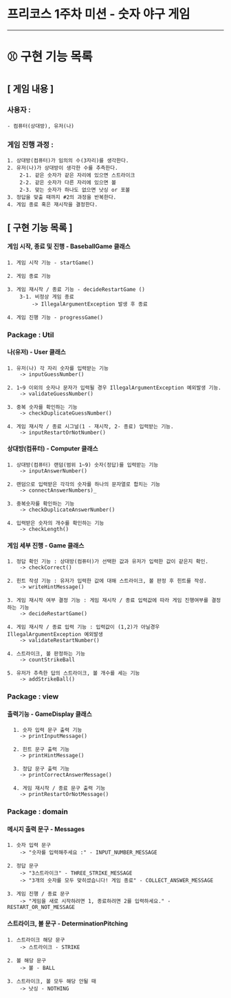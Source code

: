 # 프리코스 1주차 미션 - 숫자 야구 게임

---

# ⚾ 구현 기능 목록

## [ 게임 내용 ]

### 사용자 :

    - 컴퓨터(상대방), 유저(나)

### 게임 진행 과정 :

    1. 상대방(컴퓨터)가 임의의 수(3자리)를 생각한다.
    2. 유저(나)가 상대방이 생각한 수를 추측한다.
        2-1. 같은 숫자가 같은 자리에 있으면 스트라이크
        2-2. 같은 숫자가 다른 자리에 있으면 볼
        2-3. 맞는 숫자가 하나도 없으면 낫싱 or 포볼
    3. 정답을 맞출 때까지 #2의 과정을 반복한다.
    4. 게임 종료 혹은 재시작을 결정한다.

## [ 구현 기능 목록 ]

#### 게임 시작, 종료 및 진행 - BaseballGame 클래스

    1. 게임 시작 기능 - startGame()

    2. 게임 종료 기능 

    3. 게임 재시작 / 종료 기능 - decideRestartGame ()
        3-1. 비정상 게임 종료
            -> IllegalArgumentException 발생 후 종료

    4. 게임 진행 기능 - progressGame()

### Package : Util

#### 나(유저) - User 클래스

    1. 유저(나) 각 자리 숫자를 입력받는 기능 
        -> inputGuessNumber()

    2. 1~9 이외의 숫자나 문자가 입력될 경우 IllegalArgumentException 예외발생 기능.
        -> validateGuessNumber()

    3. 중복 숫자를 확인하는 기능 
        -> checkDuplicateGuessNumber()

    4. 게임 재시작 / 종료 시그널(1 - 재시작, 2- 종료) 입력받는 기능.
        -> inputRestartOrNotNumber()

#### 상대방(컴퓨터) - Computer 클래스

    1. 상대방(컴퓨터) 랜덤(범위 1~9) 숫자(정답)를 입력받는 기능
        -> inputAnswerNumber()
        
    2. 랜덤으로 입력받은 각각의 숫자를 하나의 문자열로 합치는 기능
        -> connectAnswerNumbers)_

    3. 중복숫자를 확인하는 기능
        -> checkDuplicateAnswerNumber()

    4. 입력받은 숫자의 개수를 확인하는 기능
        -> checkLength()

#### 게임 세부 진행 - Game 클래스

    1. 정답 확인 기능 : 상대방(컴퓨터)가 선택한 값과 유저가 입력한 값이 같은지 확인.
        -> checkCorrect() 

    2. 힌트 작성 기능 : 유저가 입력한 값에 대해 스트라이크, 볼 판정 후 힌트를 작성.
        -> writeHintMessage()

    3. 게임 재시작 여부 결정 기능 : 게임 재시작 / 종료 입력값에 따라 게임 진행여부를 결정하는 기능 
        -> decideRestartGame()

    4. 게임 재시작 / 종료 입력 기능 : 입력값이 (1,2)가 아닐경우 IllegalArgumentException 예외발생
        -> validateRestartNumber() 

    4. 스트라이크, 볼 판정하는 기능
        -> countStrikeBall

    5. 유저가 추측한 답의 스트라이크, 볼 개수를 세는 기능
        -> addStrikeBall()

### Package : view

#### 출력기능 - GameDisplay 클래스

      1. 숫자 입력 문구 출력 기능
        -> printInputMessage()

      2. 힌트 문구 출력 기능
        -> printHintMessage()

      3. 정답 문구 출력 기능
        -> printCorrectAnswerMessage()

      4. 게임 재시작 / 종료 문구 출력 기능
        -> printRestartOrNotMessage()

### Package : domain

#### 메시지 출력 문구 - Messages

    1. 숫자 입력 문구
        -> "숫자를 입력해주세요 :" - INPUT_NUMBER_MESSAGE
    
    2. 정답 문구
        -> "3스트라이크" - THREE_STRIKE_MESSAGE
        -> "3개의 숫자를 모두 맞히셨습니다! 게임 종료" - COLLECT_ANSWER_MESSAGE

    3. 게임 진행 / 종료 문구
        -> "게임을 새로 시작하려면 1, 종료하려면 2를 입력하세요." - RESTART_OR_NOT_MESSAGE

#### 스트라이크, 볼 문구 - DeterminationPitching

    1. 스트라이크 해당 문구
        -> 스트라이크 - STRIKE

    2. 볼 해당 문구
        -> 볼 - BALL

    3. 스트라이크, 볼 모두 해당 안될 때
        -> 낫싱 - NOTHING
